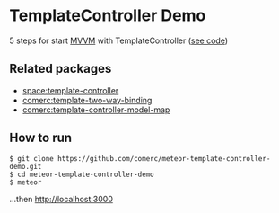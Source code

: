 # TemplateController Demo

5 steps for start [MVVM](https://en.wikipedia.org/wiki/Model%E2%80%93view%E2%80%93viewmodel) with TemplateController ([see code](https://github.com/comerc/meteor-template-controller-demo/blob/master/client/main.coffee#L6))

## Related packages
- [space:template-controller](https://github.com/meteor-space/template-controller)
- [comerc:template-two-way-binding](https://github.com/comerc/meteor-template-two-way-binding)
- [comerc:template-controller-model-map](https://github.com/comerc/meteor-template-controller-model-map)

## How to run

```
$ git clone https://github.com/comerc/meteor-template-controller-demo.git
$ cd meteor-template-controller-demo
$ meteor
```

...then [http://localhost:3000](http://localhost:3000) 
